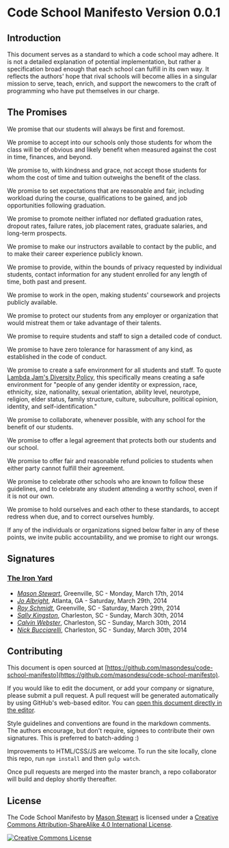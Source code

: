 # Code School Manifesto <span class="version">Version 0.0.1</span>

## Introduction

This document serves as a standard to which a code school may adhere. It is not a detailed explanation of potential implementation, but rather a specification broad enough that each school can fulfill in its own way. It reflects the authors' hope that rival schools will become allies in a singular mission to serve, teach, enrich, and support the newcomers to the craft of programming who have put themselves in our charge.

## The Promises

We promise that our students will always be first and foremost.

We promise to accept into our schools only those students for whom the class will be of obvious and likely benefit when measured against the cost in time, finances, and beyond.

We promise to, with kindness and grace, not accept those students for whom the cost of time and tuition outweighs the benefit of the class.

We promise to set expectations that are reasonable and fair, including workload during the course, qualifications to be gained, and job opportunities following graduation. 

We promise to promote neither inflated nor deflated graduation rates, dropout rates, failure rates, job placement rates, graduate salaries, and long-term prospects. 

We promise to make our instructors available to contact by the public, and to make their career experience publicly known.

We promise to provide, within the bounds of privacy requested by individual students, contact information for any student enrolled for any length of time, both past and present.

We promise to work in the open, making students' coursework and projects publicly available.

We promise to protect our students from any employer or organization that would mistreat them or take advantage of their talents.

We promise to require students and staff to sign a detailed code of conduct.

We promise to have zero tolerance for harassment of any kind, as established in the code of conduct.

We promise to create a safe environment for all students and staff. To quote [Lambda Jam's Diversity Policy](http://www.lambdajam.com/policies.html), this specifically means creating a safe environment for "people of any gender identity or expression, race, ethnicity, size, nationality, sexual orientation, ability level, neurotype, religion, elder status, family structure, culture, subculture, political opinion, identity, and self-identification."

We promise to collaborate, whenever possible, with any school for the benefit of our students.

We promise to offer a legal agreement that protects both our students and our school.

We promise to offer fair and reasonable refund policies to students when either party cannot fulfill their agreement.

We promise to celebrate other schools who are known to follow these guidelines, and to celebrate any student attending a worthy school, even if it is not our own.

We promise to hold ourselves and each other to these standards, to accept redress when due, and to correct ourselves humbly.

If any of the individuals or organizations signed below falter in any of these points, we invite public accountability, and we promise to right our wrongs. 

## Signatures
<!-- 
When adding signatures, please use the following patterns:

  For company names:
  ### [Moonshine School](http://your-schools-domain.com)

  For a company's employee (a signature under a company's name):
  * *[Alyssa P. Hacker](http://alyssa-p-hackers-domain.com)*, City, State - Monday, March 17th, 2014
  
  For an individual (a signature not associated with a company)
  ### Individual Signatures
  ...
  * *[Alyssa P. Hacker](http://alyssa-p-hackers-domain.com)*, City, State - Monday, March 17th, 2014

-->

### [The Iron Yard](http://theironyard.com)

* *[Mason Stewart](http://twitter.com/masondesu)*, Greenville, SC - Monday, March 17th, 2014
* *[Jo Albright](http://twitter.com/joalbright)*, Atlanta, GA - Saturday, March 29th, 2014
* *[Roy Schmidt](http://twitter.com/cleasto)*, Greenville, SC - Saturday, March 29th, 2014
* *[Sally Kingston](http://twitter.com/houserulessally)*, Charleston, SC - Sunday, March 30th, 2014
* *[Calvin Webster](http://twitter.com/calweb)*, Charleston, SC - Sunday, March 30th, 2014
* *[Nick Bucciarelli](http://twitter.com/n_bucciarelli)*, Charleston, SC - Sunday, March 30th, 2014

<!-- If you are the first person to sign this as an individual not associated with a company, please delete this line and uncomment the next line. See signature format details in the previous comment. -->
<!-- ### Individual Signatures -->

## Contributing

This document is open sourced at [https://github.com/masondesu/code-school-manifesto](https://github.com/masondesu/code-school-manifesto). 

If you would like to edit the document, or add your company or signature, please submit a pull request. A pull request will be generated automatically by using GitHub's web-based editor. You can [open this document directly in the editor](https://github.com/masondesu/code-school-manifesto/edit/master/README.md).

Style guidelines and conventions are found in the markdown comments. The authors encourage, but don't require, signees to contribute their own signatures. This is preferred to batch-adding :)

Improvements to HTML/CSS/JS are welcome. To run the site locally, clone this repo, run `npm install` and then `gulp watch`.

Once pull requests are merged into the master branch, a repo collaborator will build and deploy shortly thereafter.



## License

<span xmlns:dct="http://purl.org/dc/terms/" property="dct:title">The Code School Manifesto</span> by <a xmlns:cc="http://creativecommons.org/ns#" href="http://twitter.com/masondesu" property="cc:attributionName" rel="cc:attributionURL">Mason Stewart</a> is licensed under a <a rel="license" href="http://creativecommons.org/licenses/by-sa/4.0/">Creative Commons Attribution-ShareAlike 4.0 International License</a>.

<a rel="license" href="http://creativecommons.org/licenses/by-sa/4.0/"><img alt="Creative Commons License" style="border-width:0" src="http://i.creativecommons.org/l/by-sa/4.0/88x31.png" /></a>
